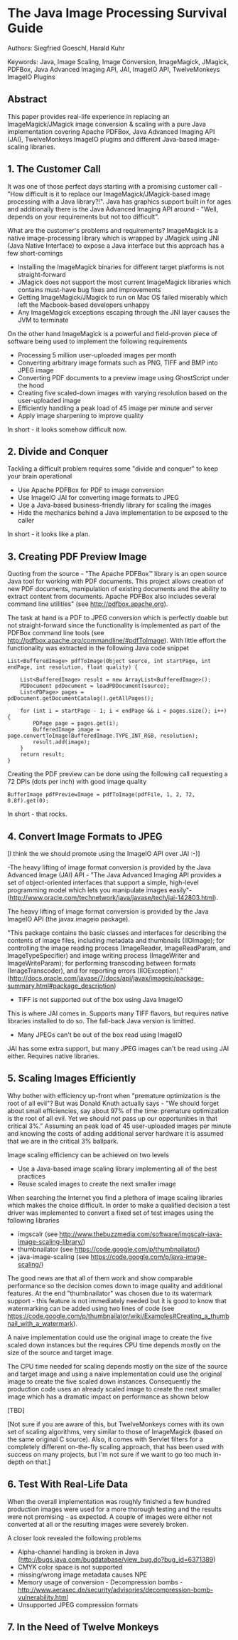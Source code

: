 # The Java Image Processing Survival Guide

Authors: Siegfried Goeschl, Harald Kuhr

Keywords: Java, Image Scaling, Image Conversion, ImageMagick, JMagick, PDFBox, Java Advanced Imaging API, JAI, ImageIO API, TwelveMonkeys ImageIO Plugins

## Abstract

This paper provides real-life experience in replacing an ImageMagick/JMagick image conversion & scaling with a pure Java implementation covering Apache PDFBox, Java Advanced Imaging API (JAI), TwelveMonkeys ImageIO plugins and different Java-based image-scaling libraries. 

## 1. The Customer Call

It was one of those perfect days starting with a promising customer call - "How difficult is it to replace our ImageMagick/JMagick-based image processing with a Java library?!". Java has graphics support built in for ages and additionally there is the Java Advanced Imaging API around - "Well, depends on your requirements but not too difficult". 

What are the customer's problems and requirements? ImageMagick is a native image-processing library which is wrapped by JMagick using JNI (Java Native Interface) to expose a Java interface but this approach has a few short-comings

* Installing the ImageMagick binaries for different target platforms is not straight-forward
* JMagick does not support the most current ImageMagick libraries which contains must-have bug fixes and improvements
* Getting ImageMagick/JMagick to run on Mac OS failed miserably which left the Macbook-based developers unhappy
* Any ImageMagick exceptions escaping through the JNI layer causes the JVM to terminate

On the other hand ImageMagick is a powerful and field-proven piece of software being used to implement the following requirements

* Processing 5 million user-uploaded images per month
* Converting arbitrary image formats such as PNG, TIFF and BMP into JPEG image
* Converting PDF documents to a preview image using GhostScript under the hood
* Creating five scaled-down images with varying resolution based on the user-uploaded image
* Efficiently handling a peak load of 45 image per minute and server
* Apply image sharpening to improve quality

In short - it looks somehow difficult now.

## 2. Divide and Conquer

Tackling a difficult problem requires some "divide and conquer" to keep your brain operational

* Use Apache PDFBox for PDF to image conversion
* Use ImageIO JAI for converting image formats to JPEG
* Use a Java-based business-friendly library for scaling the images
* Hide the mechanics behind a Java implementation to be exposed to the caller

In short - it looks like a plan.

## 3. Creating PDF Preview Image

Quoting from the source - "The Apache PDFBox™ library is an open source Java tool for working with PDF documents. This project allows creation of new PDF documents, manipulation of existing documents and the ability to extract content from documents. Apache PDFBox also includes several command line utilities" (see http://pdfbox.apache.org).

The task at hand is a PDF to JPEG conversion which is perfectly doable but not straight-forward since the functionality is implemented as part of the PDFBox command line tools (see http://pdfbox.apache.org/commandline/#pdfToImage). With little effort the functionality was extracted in the following Java code snippet

```
List<BufferedImage> pdfToImage(Object source, int startPage, int endPage, int resolution, float quality) {

    List<BufferedImage> result = new ArrayList<BufferedImage>();
    PDDocument pdDocument = loadPDDocument(source);
    List<PDPage> pages = pdDocument.getDocumentCatalog().getAllPages();

    for (int i = startPage - 1; i < endPage && i < pages.size(); i++) {
        PDPage page = pages.get(i);
        BufferedImage image = page.convertToImage(BufferedImage.TYPE_INT_RGB, resolution);
        result.add(image);
    }
    return result;
}
```

Creating the PDF preview can be done using the following call requesting a 72 DPIs (dots per inch) with good image quality 

```
BufferImage pdfPreviewImage = pdfToImage(pdfFile, 1, 2, 72, 0.8f).get(0);
```

In short - that rocks.

## 4. Convert Image Formats to JPEG

[I think the we should promote using the ImageIO API over JAI :-)]

-The heavy lifting of image format conversion is provided by the Java Advanced Image (JAI) API - "The Java Advanced Imaging API provides a set of object-oriented interfaces that support a simple, high-level programming model which lets you manipulate images easily"- (http://www.oracle.com/technetwork/java/javase/tech/jai-142803.html).

The heavy lifting of image format conversion is provided by the Java ImageIO API (the javax.imageio package). 

"This package contains the basic classes and interfaces for describing the contents of image files, including metadata and thumbnails (IIOImage); for controlling the image reading process (ImageReader, ImageReadParam, and ImageTypeSpecifier) and image writing process (ImageWriter and ImageWriteParam); for performing transcoding between formats (ImageTranscoder), and for reporting errors (IIOException)." (http://docs.oracle.com/javase/7/docs/api/javax/imageio/package-summary.html#package_description)


* TIFF is not supported out of the box using Java ImageIO

This is where JAI comes in. Supports many TIFF flavors, but requires native libraries installed to do so. The fall-back Java version is limitted.

* Many JPEGs can't be out of the box read using ImageIO

JAI has some extra support, but many JPEG images can't be read using JAI either. Requires native libraries.

## 5. Scaling Images Efficiently

Why bother with efficiency up-front when "premature optimization is the root of all evil"? But was Donald Knuth actually says - "We should forget about small efficiencies, say about 97% of the time: premature optimization is the root of all evil. Yet we should not pass up our opportunities in that critical 3%." Assuming an peak load of 45 user-uploaded images per minute and knowing the costs of adding additional server hardware it is assumed that we are in the critical 3% ballpark.

Image scaling efficiency can be achieved on two levels

* Use a Java-based image scaling library implementing all of the best practices
* Reuse scaled images to create the next smaller image

When searching the Internet you find a plethora of image scaling libraries which makes the choice difficult. In order to make a qualified decision a test driver was implemented to convert a fixed set of test images using the following libraries

* imgscalr (see http://www.thebuzzmedia.com/software/imgscalr-java-image-scaling-library/)
* thumbnailator (see https://code.google.com/p/thumbnailator/) 
* java-image-scaling (see https://code.google.com/p/java-image-scaling/)

The good news are that all of them work and show comparable performance so the decision comes down to image quality and additional features. At the end "thumbnailator" was chosen due to its watermark support - this feature is not immediately needed but it is good to know that watermarking can be added using two lines of code (see https://code.google.com/p/thumbnailator/wiki/Examples#Creating_a_thumbnail_with_a_watermark).

A naive implementation could use the original image to create the five scaled down instances but the requires CPU time depends mostly on the size of the source and target image.

The CPU time needed for scaling depends mostly on the size of the source and target image and using a naive implementation could use the original image to create the five scaled down instances. Consequently the production code uses an already scaled image to create the next smaller image which has a dramatic impact on performance as shown below

[TBD]

[Not sure if you are aware of this, but TwelveMonkeys comes with its own set of scaling algorithms, very similar to those of ImageMagick (based on the same original C source). Also, it comes with Servlet filters for a completely different on-the-fly scaling approach, that has been used with success on many projects, but I'm not sure if we want to go too much in-depth on that.]


## 6. Test With Real-Life Data

When the overall implementation was roughly finished a few hundred production images were used for a more thorough testing and the results were not promising - as expected. A couple of images were either not converted at all or the resulting images were severely broken.

A closer look revealed the following problems

* Alpha-channel handling is broken in Java (http://bugs.java.com/bugdatabase/view_bug.do?bug_id=6371389)
* CMYK color space is not supported
* missing/wrong image metadata causes NPE
* Memory usage of conversion - Decompression bombs - http://www.aerasec.de/security/advisories/decompression-bomb-vulnerability.html
* Unsupported JPEG compression formats

## 7. In the Need of Twelve Monkeys





